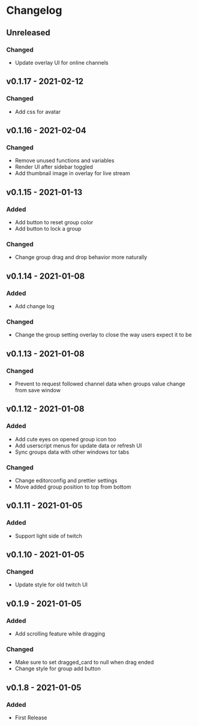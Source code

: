 # Changelog

## Unreleased

### Changed

- Update overlay UI for online channels
## v0.1.17 - 2021-02-12

### Changed

- Add css for avatar

## v0.1.16 - 2021-02-04

### Changed

- Remove unused functions and variables
- Render UI after sidebar toggled
- Add thumbnail image in overlay for live stream

## v0.1.15 - 2021-01-13

### Added

- Add button to reset group color
- Add button to lock a group

### Changed

- Change group drag and drop behavior more naturally

## v0.1.14 - 2021-01-08

### Added

- Add change log

### Changed

- Change the group setting overlay to close the way users expect it to be

## v0.1.13 - 2021-01-08

### Changed

- Prevent to request followed channel data when groups value change from save window

## v0.1.12 - 2021-01-08

### Added

- Add cute eyes on opened group icon too
- Add userscript menus for update data or refresh UI
- Sync groups data with other windows tor tabs

### Changed

- Change editorconfig and prettier settings
- Move added group position to top from bottom

## v0.1.11 - 2021-01-05

### Added

- Support light side of twitch

## v0.1.10 - 2021-01-05

### Changed

- Update style for old twitch UI

## v0.1.9 - 2021-01-05

### Added

- Add scrolling feature while dragging

### Changed

- Make sure to set dragged_card to null when drag ended
- Change style for group add button

## v0.1.8 - 2021-01-05

### Added

- First Release
